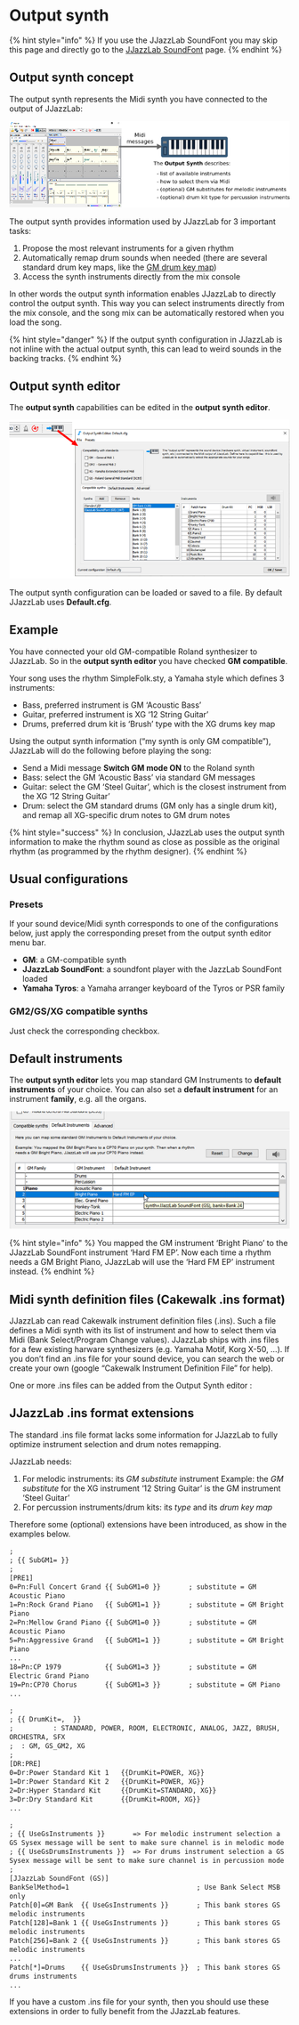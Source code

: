 # Output synth

{% hint style="info" %}
If you use the JJazzLab SoundFont you may skip this page and directly go to the [JJazzLab SoundFont](jjazzlab-1.md) page. 
{% endhint %}

## Output synth concept <a id="output-synth-concept"></a>

The output synth represents the Midi synth you have connected to the output of JJazzLab:

![](../.gitbook/assets/outputsynth-concept%20%281%29.png)

 The output synth provides information used by JJazzLab for 3 important tasks:

1. Propose the most relevant instruments for a given rhythm
2. Automatically remap drum sounds when needed \(there are several standard drum key maps, like the [GM drum key map](https://en.wikipedia.org/wiki/File:GMStandardDrumMap.gif)\)
3. Access the synth instruments directly from the mix console

In other words the output synth information enables JJazzLab to directly control the output synth. This way you can select instruments directly from the mix console, and the song mix can be automatically restored when you load the song.

{% hint style="danger" %}
If the output synth configuration in JJazzLab is not inline with the actual output synth, this can lead to weird sounds in the backing tracks.
{% endhint %}

## Output synth editor

The **output synth** capabilities can be edited in the **output synth editor**. 

![](../.gitbook/assets/outputsyntheditor.png)

The output synth configuration can be loaded or saved to a file. By default JJazzLab uses **Default.cfg**.

## Example

You have connected your old GM-compatible Roland synthesizer to JJazzLab. So in the **output synth editor** you have checked **GM compatible**.

Your song uses the rhythm SimpleFolk.sty, a Yamaha style which defines 3 instruments:

* Bass, preferred instrument is GM ‘Acoustic Bass’
* Guitar, preferred instrument is XG ‘12 String Guitar’
* Drums, preferred drum kit is ‘Brush’ type with the XG drums key map

Using the output synth information \(“my synth is only GM compatible”\), JJazzLab will do the following before playing the song:

* Send a Midi message **Switch GM mode ON** to the Roland synth
* Bass: select the GM ‘Acoustic Bass’ via standard GM messages
* Guitar: select the GM ‘Steel Guitar’, which is the closest instrument from the XG ‘12 String Guitar’
* Drum: select the GM standard drums \(GM only has a single drum kit\), and remap all XG-specific drum notes to GM drum notes

{% hint style="success" %}
In conclusion, JJazzLab uses the output synth information to make the rhythm sound as close as possible as the original rhythm \(as programmed by the rhythm designer\).
{% endhint %}

## Usual configurations

### Presets

If your sound device/Midi synth corresponds to one of the configurations below, just apply the corresponding preset from the output synth editor menu bar.

* **GM**: a GM-compatible synth
* **JJazzLab SoundFont**: a soundfont player with the JazzLab SoundFont loaded
* **Yamaha Tyros**: a Yamaha arranger keyboard of the Tyros or PSR family

### GM2/GS/XG compatible synths

Just check the corresponding checkbox.





## Default instruments <a id="default-instruments"></a>

The **output synth editor** lets you map standard GM Instruments to **default instruments** of your choice. You can also set a **default instrument** for an instrument **family**, e.g. all the organs.

![](../.gitbook/assets/outputsynth-defaultinstruments.png)

{% hint style="info" %}
You mapped the GM instrument ‘Bright Piano’ to the JJazzLab SoundFont instrument ‘Hard FM EP’. Now each time a rhythm needs a GM Bright Piano, JJazzLab will use the ‘Hard FM EP’ instrument instead.
{% endhint %}

## Midi synth definition files \(Cakewalk .ins format\) <a id="midi-synth-definition-files-cakewalk-ins-format"></a>

JJazzLab can read Cakewalk instrument definition files \(.ins\). Such a file defines a Midi synth with its list of instrument and how to select them via Midi \(Bank Select/Program Change values\). JJazzLab ships with .ins files for a few existing harware synthesizers \(e.g. Yamaha Motif, Korg X-50, …\). If you don’t find an .ins file for your sound device, you can search the web or create your own \(google “Cakewalk Instrument Definition File” for help\).

One or more .ins files can be added from the Output Synth editor : 

## JJazzLab .ins format extensions <a id="jjazzlab-ins-format-extensions"></a>

The standard .ins file format lacks some information for JJazzLab to fully optimize instrument selection and drum notes remapping.

JJazzLab needs:

1. For melodic instruments: its _GM substitute_ instrument  Example: the _GM substitute_ for the XG instrument ‘12 String Guitar’ is the GM instrument ‘Steel Guitar’
2. For percussion instruments/drum kits: its _type_ and its _drum key map_ 

Therefore some \(optional\) extensions have been introduced, as show in the examples below.

```text
;
; {{ SubGM1= }}
;
[PRE1]
0=Pn:Full Concert Grand {{ SubGM1=0 }}       ; substitute = GM Acoustic Piano
1=Pn:Rock Grand Piano   {{ SubGM1=1 }}       ; substitute = GM Bright Piano 
2=Pn:Mellow Grand Piano {{ SubGM1=0 }}       ; substitute = GM Acoustic Piano
5=Pn:Aggressive Grand   {{ SubGM1=1 }}       ; substitute = GM Bright Piano
...
18=Pn:CP 1979           {{ SubGM1=3 }}       ; substitute = GM Electric Grand Piano
19=Pn:CP70 Chorus       {{ SubGM1=3 }}       ; substitute = GM Piano
...
```

```text
;
; {{ DrumKit=,  }}
;          : STANDARD, POWER, ROOM, ELECTRONIC, ANALOG, JAZZ, BRUSH, ORCHESTRA, SFX
;  : GM, GS_GM2, XG
;
[DR:PRE]
0=Dr:Power Standard Kit 1   {{DrumKit=POWER, XG}} 
1=Dr:Power Standard Kit 2   {{DrumKit=POWER, XG}} 
2=Dr:Hyper Standard Kit     {{DrumKit=STANDARD, XG}} 
3=Dr:Dry Standard Kit       {{DrumKit=ROOM, XG}} 
...
```

```text
;
; {{ UseGsInstruments }}       => For melodic instrument selection a GS Sysex message will be sent to make sure channel is in melodic mode
; {{ UseGsDrumsInstruments }}  => For drums instrument selection a GS Sysex message will be sent to make sure channel is in percussion mode
;
[JJazzLab SoundFont (GS)]
BankSelMethod=1                                ; Use Bank Select MSB only
Patch[0]=GM Bank  {{ UseGsInstruments }}       ; This bank stores GS melodic instruments
Patch[128]=Bank 1 {{ UseGsInstruments }}       ; This bank stores GS melodic instruments 
Patch[256]=Bank 2 {{ UseGsInstruments }}       ; This bank stores GS melodic instruments
...
Patch[*]=Drums    {{ UseGsDrumsInstruments }}  ; This bank stores GS drums instruments
...
```

If you have a custom .ins file for your synth, then you should use these extensions in order to fully benefit from the JJazzLab features.

